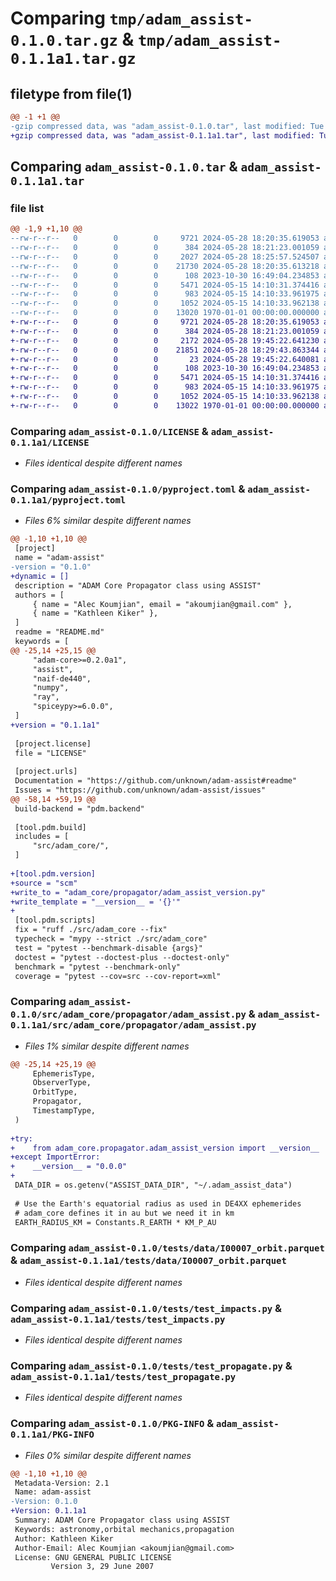 # Comparing `tmp/adam_assist-0.1.0.tar.gz` & `tmp/adam_assist-0.1.1a1.tar.gz`

## filetype from file(1)

```diff
@@ -1 +1 @@
-gzip compressed data, was "adam_assist-0.1.0.tar", last modified: Tue May 28 18:25:57 2024, max compression
+gzip compressed data, was "adam_assist-0.1.1a1.tar", last modified: Tue May 28 19:45:22 2024, max compression
```

## Comparing `adam_assist-0.1.0.tar` & `adam_assist-0.1.1a1.tar`

### file list

```diff
@@ -1,9 +1,10 @@
--rw-r--r--   0        0        0     9721 2024-05-28 18:20:35.619053 adam_assist-0.1.0/LICENSE
--rw-r--r--   0        0        0      384 2024-05-28 18:21:23.001059 adam_assist-0.1.0/README.md
--rw-r--r--   0        0        0     2027 2024-05-28 18:25:57.524507 adam_assist-0.1.0/pyproject.toml
--rw-r--r--   0        0        0    21730 2024-05-28 18:20:35.613218 adam_assist-0.1.0/src/adam_core/propagator/adam_assist.py
--rw-r--r--   0        0        0      108 2023-10-30 16:49:04.234853 adam_assist-0.1.0/tests/__init__.py
--rw-r--r--   0        0        0     5471 2024-05-15 14:10:31.374416 adam_assist-0.1.0/tests/data/I00007_orbit.parquet
--rw-r--r--   0        0        0      983 2024-05-15 14:10:33.961975 adam_assist-0.1.0/tests/test_impacts.py
--rw-r--r--   0        0        0     1052 2024-05-15 14:10:33.962138 adam_assist-0.1.0/tests/test_propagate.py
--rw-r--r--   0        0        0    13020 1970-01-01 00:00:00.000000 adam_assist-0.1.0/PKG-INFO
+-rw-r--r--   0        0        0     9721 2024-05-28 18:20:35.619053 adam_assist-0.1.1a1/LICENSE
+-rw-r--r--   0        0        0      384 2024-05-28 18:21:23.001059 adam_assist-0.1.1a1/README.md
+-rw-r--r--   0        0        0     2172 2024-05-28 19:45:22.641230 adam_assist-0.1.1a1/pyproject.toml
+-rw-r--r--   0        0        0    21851 2024-05-28 18:29:43.863344 adam_assist-0.1.1a1/src/adam_core/propagator/adam_assist.py
+-rw-r--r--   0        0        0       23 2024-05-28 19:45:22.640081 adam_assist-0.1.1a1/src/adam_core/propagator/adam_assist_version.py
+-rw-r--r--   0        0        0      108 2023-10-30 16:49:04.234853 adam_assist-0.1.1a1/tests/__init__.py
+-rw-r--r--   0        0        0     5471 2024-05-15 14:10:31.374416 adam_assist-0.1.1a1/tests/data/I00007_orbit.parquet
+-rw-r--r--   0        0        0      983 2024-05-15 14:10:33.961975 adam_assist-0.1.1a1/tests/test_impacts.py
+-rw-r--r--   0        0        0     1052 2024-05-15 14:10:33.962138 adam_assist-0.1.1a1/tests/test_propagate.py
+-rw-r--r--   0        0        0    13022 1970-01-01 00:00:00.000000 adam_assist-0.1.1a1/PKG-INFO
```

### Comparing `adam_assist-0.1.0/LICENSE` & `adam_assist-0.1.1a1/LICENSE`

 * *Files identical despite different names*

### Comparing `adam_assist-0.1.0/pyproject.toml` & `adam_assist-0.1.1a1/pyproject.toml`

 * *Files 6% similar despite different names*

```diff
@@ -1,10 +1,10 @@
 [project]
 name = "adam-assist"
-version = "0.1.0"
+dynamic = []
 description = "ADAM Core Propagator class using ASSIST"
 authors = [
     { name = "Alec Koumjian", email = "akoumjian@gmail.com" },
     { name = "Kathleen Kiker" },
 ]
 readme = "README.md"
 keywords = [
@@ -25,14 +25,15 @@
     "adam-core>=0.2.0a1",
     "assist",
     "naif-de440",
     "numpy",
     "ray",
     "spiceypy>=6.0.0",
 ]
+version = "0.1.1a1"
 
 [project.license]
 file = "LICENSE"
 
 [project.urls]
 Documentation = "https://github.com/unknown/adam-assist#readme"
 Issues = "https://github.com/unknown/adam-assist/issues"
@@ -58,14 +59,19 @@
 build-backend = "pdm.backend"
 
 [tool.pdm.build]
 includes = [
     "src/adam_core/",
 ]
 
+[tool.pdm.version]
+source = "scm"
+write_to = "adam_core/propagator/adam_assist_version.py"
+write_template = "__version__ = '{}'"
+
 [tool.pdm.scripts]
 fix = "ruff ./src/adam_core --fix"
 typecheck = "mypy --strict ./src/adam_core"
 test = "pytest --benchmark-disable {args}"
 doctest = "pytest --doctest-plus --doctest-only"
 benchmark = "pytest --benchmark-only"
 coverage = "pytest --cov=src --cov-report=xml"
```

### Comparing `adam_assist-0.1.0/src/adam_core/propagator/adam_assist.py` & `adam_assist-0.1.1a1/src/adam_core/propagator/adam_assist.py`

 * *Files 1% similar despite different names*

```diff
@@ -25,14 +25,19 @@
     EphemerisType,
     ObserverType,
     OrbitType,
     Propagator,
     TimestampType,
 )
 
+try:
+    from adam_core.propagator.adam_assist_version import __version__
+except ImportError:
+    __version__ = "0.0.0"
+
 DATA_DIR = os.getenv("ASSIST_DATA_DIR", "~/.adam_assist_data")
 
 # Use the Earth's equatorial radius as used in DE4XX ephemerides
 # adam_core defines it in au but we need it in km
 EARTH_RADIUS_KM = Constants.R_EARTH * KM_P_AU
```

### Comparing `adam_assist-0.1.0/tests/data/I00007_orbit.parquet` & `adam_assist-0.1.1a1/tests/data/I00007_orbit.parquet`

 * *Files identical despite different names*

### Comparing `adam_assist-0.1.0/tests/test_impacts.py` & `adam_assist-0.1.1a1/tests/test_impacts.py`

 * *Files identical despite different names*

### Comparing `adam_assist-0.1.0/tests/test_propagate.py` & `adam_assist-0.1.1a1/tests/test_propagate.py`

 * *Files identical despite different names*

### Comparing `adam_assist-0.1.0/PKG-INFO` & `adam_assist-0.1.1a1/PKG-INFO`

 * *Files 0% similar despite different names*

```diff
@@ -1,10 +1,10 @@
 Metadata-Version: 2.1
 Name: adam-assist
-Version: 0.1.0
+Version: 0.1.1a1
 Summary: ADAM Core Propagator class using ASSIST
 Keywords: astronomy,orbital mechanics,propagation
 Author: Kathleen Kiker
 Author-Email: Alec Koumjian <akoumjian@gmail.com>
 License: GNU GENERAL PUBLIC LICENSE
         Version 3, 29 June 2007
```

